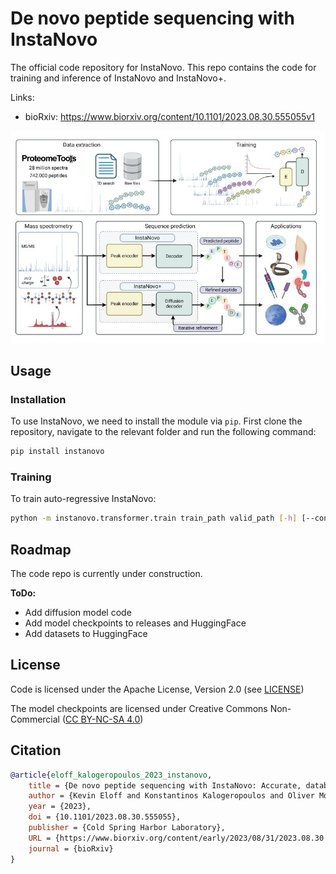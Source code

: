 # De novo peptide sequencing with InstaNovo

The official code repository for InstaNovo. This repo contains the code for training and inference
of InstaNovo and InstaNovo+.

Links:

- bioRxiv: https://www.biorxiv.org/content/10.1101/2023.08.30.555055v1

![Graphical Abstract](./graphical_abstract.jpeg)

## Usage

### Installation

To use InstaNovo, we need to install the module via `pip`. First clone the repository, navigate to
the relevant folder and run the following command:

```bash
pip install instanovo
```

### Training

To train auto-regressive InstaNovo:

```bash
python -m instanovo.transformer.train train_path valid_path [-h] [--config CONFIG] [--n_gpu N_GPU] [--n_workers N_WORKERS]
```

## Roadmap

The code repo is currently under construction.

**ToDo:**

- Add diffusion model code
- Add model checkpoints to releases and HuggingFace
- Add datasets to HuggingFace

## License

Code is licensed under the Apache License, Version 2.0 (see [LICENSE](LICENSE.txt))

The model checkpoints are licensed under Creative Commons Non-Commercial
([CC BY-NC-SA 4.0](https://creativecommons.org/licenses/by-nc-sa/4.0/))

## Citation

```bibtex
@article{eloff_kalogeropoulos_2023_instanovo,
	title = {De novo peptide sequencing with InstaNovo: Accurate, database-free peptide identification for large scale proteomics experiments},
	author = {Kevin Eloff and Konstantinos Kalogeropoulos and Oliver Morell and Amandla Mabona and Jakob Berg Jespersen and Wesley Williams and Sam van Beljouw and Marcin Skwark and Andreas Hougaard Laustsen and Stan J. J. Brouns and Anne Ljungars and Erwin Marten Schoof and Jeroen Van Goey and Ulrich auf dem Keller and Karim Beguir and Nicolas Lopez Carranza and Timothy Patrick Jenkins},
	year = {2023},
	doi = {10.1101/2023.08.30.555055},
	publisher = {Cold Spring Harbor Laboratory},
	URL = {https://www.biorxiv.org/content/early/2023/08/31/2023.08.30.555055},
	journal = {bioRxiv}
}
```
